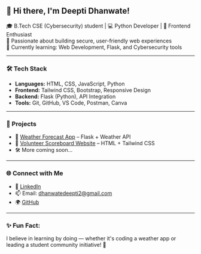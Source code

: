 ## 👋 Hi there, I'm Deepti Dhanwate!

🎓 B.Tech CSE (Cybersecurity) student | 💻 Python Developer | 🎨 Frontend Enthusiast  
🔐 Passionate about building secure, user-friendly web experiences  
🌱 Currently learning: Web Development, Flask, and Cybersecurity tools

---

### 🛠️ Tech Stack
- **Languages:** HTML, CSS, JavaScript, Python  
- **Frontend:** Tailwind CSS, Bootstrap, Responsive Design  
- **Backend:** Flask (Python), API Integration  
- **Tools:** Git, GitHub, VS Code, Postman, Canva  

---

### 💼 Projects
- 🔗 [Weather Forecast App](https://github.com/deeptidhanwate/your-weather-repo) – Flask + Weather API  
- 🔗 [Volunteer Scoreboard Website](https://github.com/deeptidhanwate/your-volunteer-repo) – HTML + Tailwind CSS  
- 🛠️ More coming soon...

---

### 🌐 Connect with Me
- 🔗 [LinkedIn](https://linkedin.com/in/deeptidhanwate)
- 📫 Email: dhanwatedeepti2@gmail.com
- 🌍 [GitHub](https://github.com/dhanwatedeepti)

---

### ✨ Fun Fact:
I believe in learning by doing — whether it's coding a weather app or leading a student community initiative! 🚀
